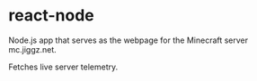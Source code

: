 # react-node

Node.js app that serves as the webpage for the Minecraft server mc.jiggz.net.

Fetches live server telemetry.
